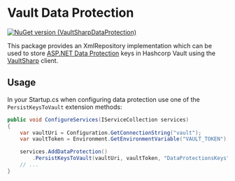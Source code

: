 
# Vault Data Protection

[![NuGet version (VaultSharpDataProtection)](https://img.shields.io/nuget/v/VaultSharpDataProtection.svg?style=flat-square)](https://www.nuget.org/packages/VaultSharpDataProtection/)

This package provides an XmlRepository implementation which can be used to store
[ASP.NET Data Protection](https://docs.microsoft.com/en-us/aspnet/core/security/data-protection/introduction) keys
in Hashcorp Vault using the [VaultSharp](https://github.com/rajanadar/VaultSharp) client.

## Usage

In your Startup.cs when configuring data protection use one of the `PersistKeysToVault`
extension methods:

```csharp
public void ConfigureServices(IServiceCollection services)
{
    var vaultUri = Configuration.GetConnectionString("vault");
    var vaultToken = Environment.GetEnvironmentVariable("VAULT_TOKEN");

    services.AddDataProtection()
        .PersistKeysToVault(vaultUri, vaultToken, "DataProtectionsKeys", "appSecrets");
    // ...
}
```

